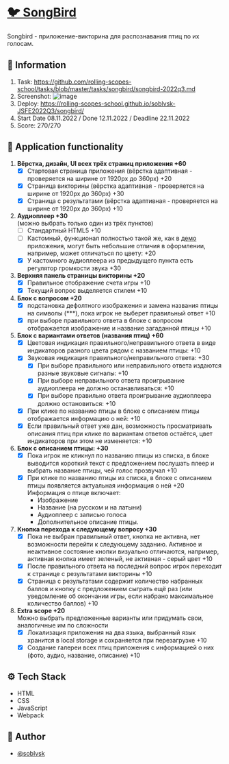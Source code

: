 # [🐦 SongBird](https://rolling-scopes-school.github.io/soblvsk-JSFE2022Q3/songbird/)

Songbird - приложение-викторина для распознавания птиц по их голосам.


## 📜 Information
1. Task: https://github.com/rolling-scopes-school/tasks/blob/master/tasks/songbird/songbird-2022q3.md
2. Screenshot: ![image](https://user-images.githubusercontent.com/81454805/209959135-1894156f-2dfa-4510-9780-d8d6e1b230a3.png)
3. Deploy: https://rolling-scopes-school.github.io/soblvsk-JSFE2022Q3/songbird/
4. Start Date 08.11.2022 / Done 12.11.2022 / Deadline 22.11.2022
5. Score: 270/270 

## 📌 Application functionality

1. **Вёрстка, дизайн, UI всех трёх страниц приложения +60**
    - [x] Стартовая страница приложения (вёрстка адаптивная - проверяется на ширине от 1920рх до 360рх) +20
    - [x] Страница викторины (вёрстка адаптивная - проверяется на ширине от 1920рх до 360рх) +30
    - [x] Страница с результатами (вёрстка адаптивная - проверяется на ширине от 1920рх до 360рх) +10
  
2. **Аудиоплеер +30**  
  (можно выбрать только один из трёх пунктов)
    - [ ] Стандартный HTML5 +10
    - [ ] Кастомный, функционал полностью такой же, как в [демо](https://birds-quiz.netlify.com/) приложения, могут быть небольшие отличия в оформлении, например, может отличаться по цвету: +20 
    - [x] У кастомного аудиоплеера из предыдущего пункта есть регулятор громкости звука +30    

3. **Верхняя панель страницы викторины +20**
    - [x] Правильное отображение счета игры +10
    - [x] Текущий вопрос выделяется стилем +10
  
4. **Блок с вопросом +20**
    - [x] подстановка дефолтного изображения и замена названия птицы на символы (\*\*\*), пока игрок не выберет правильный ответ +10
    - [x] при выборе правильного ответа в блоке с вопросом отображается изображение и название загаданной птицы +10

5. **Блок с вариантами ответов (названия птиц) +60**
    - [x] Цветовая индикация правильного/неправильного ответа в виде индикаторов разного цвета рядом с названием птицы: +10
    - [x] Звуковая индикация правильного/неправильного ответа: +30  
      - [x] При выборе правильного или неправильного ответа издаются разные звуковые сигналы: +10
      - [x] При выборе неправильного ответа проигрывание аудиоплеера не должно останавливаться: +10
      - [x] При выборе правильно ответа проигрывание аудиоплеера должно остановиться: +10
    - [x] При клике по названию птицы в блоке с описанием птицы отображается информацию о ней: +10   
    - [x] Если правильный ответ уже дан, возможность просматривать описания птиц при клике по вариантам ответов остаётся, цвет индикаторов при этом не изменяется: +10

6. **Блок с описанием птицы: +30**
    - [x] Пока игрок не кликнул по названию птицы из списка, в блоке выводится короткий текст с предложением послушать плеер и выбрать название птицы, чей голос прозвучал +10
    - [x] При клике по названию птицы из списка, в блоке с описанием птицы появляется актуальная информация о ней +20  
    Информация о птице включает:
      - Изображение
      - Название (на русском и на латыни)
      - Аудиоплеер с записью голоса
      - Дополнительное описание птицы.
    
7. **Кнопка перехода к следующему вопросу +30**
    - [x] Пока не выбран правильный ответ, кнопка не активна, нет возможности перейти к следующему заданию. Активное и неактивное состояние кнопки визуально отличаются, например, активная кнопка имеет зеленый, не активная - серый цвет +10
    - [x] После правильного ответа на последний вопрос игрок переходит к странице с результатами викторины +10  
    - [x] Страница с результатами содержит количество набранных баллов и кнопку с предложением сыграть ещё раз (или уведомление об окончании игры, если набрано максимальное количество баллов) +10 
  
8. **Extra scope +20**  
  Можно выбрать предложенные варианты или придумать свои, аналогичные им по сложности  
    - [x] Локализация приложения на два языка, выбранный язык хранится в local storage и сохраняется при перезагрузке +10
    - [x] Создание галереи всех птиц приложения c информацией о них (фото, аудио, название, описание) +10

## ⚙️ Tech Stack

- HTML
- CSS
- JavaScript
- Webpack

## 👀 Author

- [@soblvsk](https://www.github.com/soblvsk)
